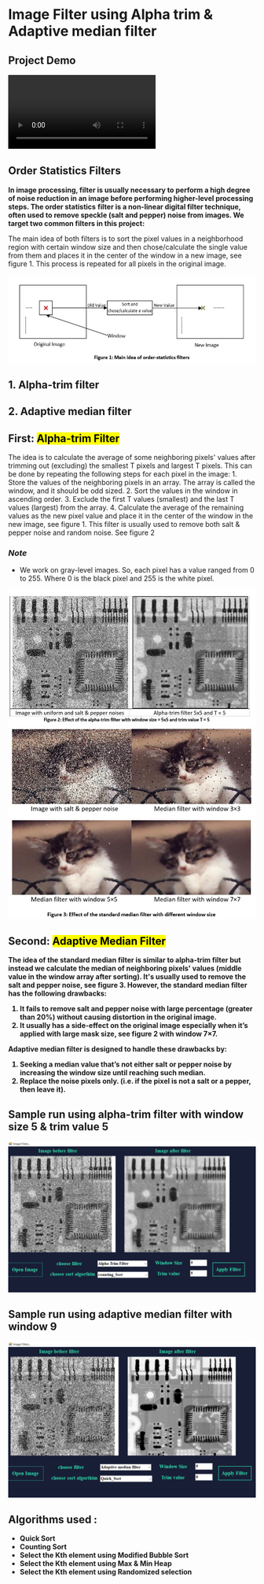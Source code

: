 # Image Filter using Alpha trim & Adaptive median filter
## Project Demo
<video  controls>
  <source src="https://github.com/salahashraf253/Image-Filtering-using-Alpha-Trim-filter-and-Adaptive-median-filter/blob/main/Samples/Image%20Filters%20Demo.mp4" type="video/mp4">
 
</video>

## Order Statistics Filters
**In image processing, filter is usually necessary to perform a high degree of noise reduction in an image before performing higher-level processing steps. The order statistics** **filter is a non-linear digital filter technique, often used to remove speckle  (salt and pepper) noise from images. We target two common filters in this project:**
<p>The main idea of both filters is to sort the pixel values in a neighborhood region with certain window size and then chose/calculate the single value from them and places it in the center of the window in a new image, see figure 1. This process is repeated for all pixels in the original image.</p>
<img src="https://github.com/salahahraf253/Image-Filtering-using-Alpha-Trim-filter-and-Adaptive-median-filter/blob/main/Samples/picture%20documnet/figure%201.jpg">
<h2>1.	Alpha-trim filter</h2>
 <h2>2.	Adaptive median filter</h2>
<h2><b>First:</b> <mark>Alpha-trim Filter</mark></h2>
<p>The idea is to calculate the average of some neighboring pixels' values after trimming out (excluding) the smallest T pixels and largest T pixels. This can be done by repeating the following steps for each pixel in the image:
1.	Store the values of the neighboring pixels in an array. The array is called the window, and it should be odd sized.
2.	Sort the values in the window in ascending order.
3.	Exclude the first T values (smallest) and the last T values (largest) from the array.
4.	Calculate the average of the remaining values as the new pixel value and place it in the center of the window in the new image, see figure 1.
This filter is usually used to remove both salt & pepper noise and random noise. See figure 2</p>
<h3><em>Note</em></h3>
<ul>
<li>
We work on gray-level images. So, each pixel has a value ranged from 0 to 255. Where 0 is the black pixel and 255 is the white pixel.
</li> 
</ul>

<img src="https://github.com/salahahraf253/Image-Filtering-using-Alpha-Trim-filter-and-Adaptive-median-filter/blob/main/Samples/picture%20documnet/figure%202.jpg">
<b>
<img src="https://github.com/salahahraf253/Image-Filtering-using-Alpha-Trim-filter-and-Adaptive-median-filter/blob/main/Samples/picture%20documnet/figure%203.jpg">

 <h2><b>Second:</b> <mark>Adaptive Median Filter</mark></h2>
 <p>
  The idea of the standard median filter is similar to alpha-trim filter but instead we calculate the median of neighboring pixels' values (middle value in the window array after sorting). 
It's usually used to remove the salt and pepper noise, see figure 3.
However, the standard median filter has the following drawbacks:
  <ol>
   <li>It fails to remove salt and pepper noise with large percentage (greater than 20%) without causing distortion in the original image.</li>
   <li>It usually has a side-effect on the original image especially when it’s applied with large mask size, see figure 2 with window 7×7.</li>
  </ol>
 <b>Adaptive median filter</b> is designed to handle these drawbacks by:
 <ol>
  <li>Seeking a median value that’s not either salt or pepper noise by increasing the window size until reaching such median.</li>
  <li>Replace the noise pixels only. (i.e. if the pixel is not a salt or a pepper, then leave it).</li>
 </ol>
 </p>
 
<h2>Sample run using alpha-trim filter with window size 5 & trim value 5</h2>
<img src="https://github.com/salahahraf253/Image-Filtering-using-Alpha-Trim-filter-and-Adaptive-median-filter/blob/main/Samples/Examples%20for%20Output%20Images/windowSize%205%20%26%20trim%20value%205.png">
<b>
 <h2>Sample run using adaptive median filter with window 9</h2>
 <img src="https://github.com/salahahraf253/Image-Filtering-using-Alpha-Trim-filter-and-Adaptive-median-filter/blob/main/Samples/Examples%20for%20Output%20Images/adaptive_median_filter_windowSize%209.png">
 <b>
  <h2>Algorithms used : </h2>
  <ul>
   <li>Quick Sort</li>
   <li>Counting Sort</li>
   <li>Select the Kth element using Modified Bubble Sort</li>
   <li>Select the Kth element using Max & Min Heap</li>
   <li>Select the Kth element using Randomized selection</li>
  </ul>

